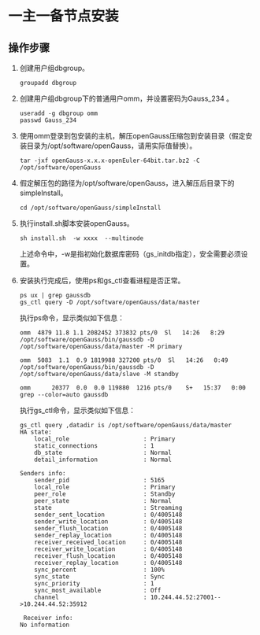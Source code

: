# 一主一备节点安装<a name="ZH-CN_TOPIC_0000001180125584"></a>

## 操作步骤<a name="section4241123615573"></a>

1.  创建用户组dbgroup。

    ```
    groupadd dbgroup
    ```

2.  创建用户组dbgroup下的普通用户omm，并设置密码为Gauss\_234 。

    ```
    useradd -g dbgroup omm
    passwd Gauss_234
    ```

3.  使用omm登录到包安装的主机，解压openGauss压缩包到安装目录（假定安装目录为/opt/software/openGauss，请用实际值替换）。

    ```
    tar -jxf openGauss-x.x.x-openEuler-64bit.tar.bz2 -C /opt/software/openGauss
    ```

4.  假定解压包的路径为/opt/software/openGauss，进入解压后目录下的simpleInstall。

    ```
    cd /opt/software/openGauss/simpleInstall
    ```

5.  执行install.sh脚本安装openGauss。

    ```
    sh install.sh  -w xxxx  --multinode
    ```

    上述命令中，-w是指初始化数据库密码（gs\_initdb指定），安全需要必须设置。

6.  安装执行完成后，使用ps和gs\_ctl查看进程是否正常。

    ```
    ps ux | grep gaussdb
    gs_ctl query -D /opt/software/openGauss/data/master
    ```

    执行ps命令，显示类似如下信息：

    ```
    omm  4879 11.8 1.1 2082452 373832 pts/0  Sl   14:26   8:29 /opt/software/openGauss/bin/gaussdb -D /opt/software/openGauss/data/master -M primary
    
    omm  5083  1.1  0.9 1819988 327200 pts/0  Sl   14:26   0:49 /opt/software/openGauss/bin/gaussdb -D /opt/software/openGauss/data/slave -M standby
    
    omm      20377  0.0  0.0 119880  1216 pts/0    S+   15:37   0:00 grep --color=auto gaussdb
    ```

    执行gs\_ctl命令，显示类似如下信息：

    ```
    gs_ctl query ,datadir is /opt/software/openGauss/data/master
    HA state:
        local_role                     : Primary
        static_connections             : 1
        db_state                       : Normal
        detail_information             : Normal
    
    Senders info:
        sender_pid                     : 5165
        local_role                     : Primary
        peer_role                      : Standby
        peer_state                     : Normal
        state                          : Streaming
        sender_sent_location           : 0/4005148
        sender_write_location          : 0/4005148
        sender_flush_location          : 0/4005148
        sender_replay_location         : 0/4005148
        receiver_received_location     : 0/4005148
        receiver_write_location        : 0/4005148
        receiver_flush_location        : 0/4005148
        receiver_replay_location       : 0/4005148
        sync_percent                   : 100%
        sync_state                     : Sync
        sync_priority                  : 1
        sync_most_available            : Off
        channel                        : 10.244.44.52:27001-->10.244.44.52:35912
        
     Receiver info:
    No information 
    ```


